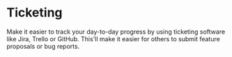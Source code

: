 # Ticketing

Make it easier to track your day-to-day progress by using ticketing software like Jira, Trello or GitHub. This'll make it easier for others to submit feature proposals or bug reports.
